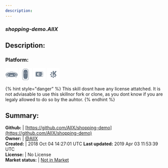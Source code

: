 ```yaml
---
description: 
---
```


### _shopping-demo.AIIX_  
## Description:  
  
### Platform:  
 ![Mark I](../.gitbook/assets/mark-1-icon.png)  ![Mark II](../.gitbook/assets/mark-2-icon.png)  ![Picroft](../.gitbook/assets/picroft-icon.png)  ![plasmoid](../.gitbook/assets/kde.png)   
  
{% hint style="danger" %}
This skill dosnt have any license attatched. It is not adviasable to use this skillnor fork or clone, as you dont know if you are legaly allowed to do so by the auhtor.
{% endhint %}
  
## Summary:  
**Github:** | [https://github.com/AIIX/shopping-demo](https://github.com/AIIX/shopping-demo)  
**Owner:** | [@AIIX](https://github.com/AIIX)  
**Created:** | 2018 Oct 04 14:27:01 UTC  **Last updated:** 2019 Apr 03 11:53:39 UTC  
**License:** | No License  
**Market status:** | [Not in Market](https://market.mycroft.ai/skill/)  
